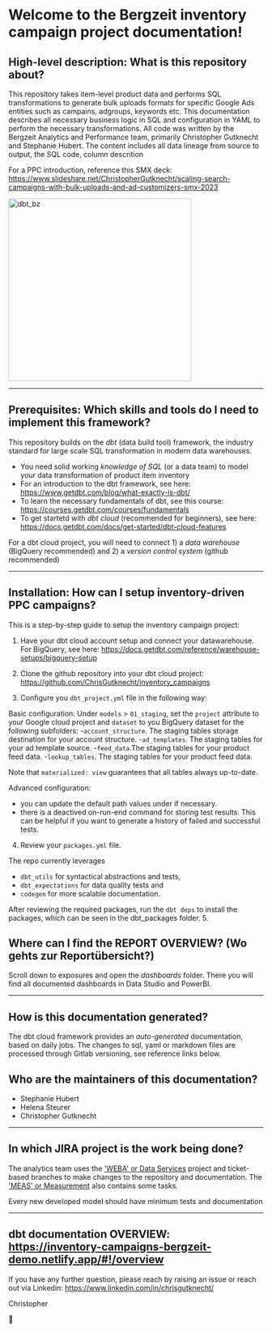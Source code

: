 # Welcome to the Bergzeit inventory campaign project documentation! 

## High-level description: What is this repository about?

This repository takes item-level product data and performs SQL transformations to generate bulk uploads formats for specific Google Ads entities such as campains, adgroups, keywords etc. This documentation describes all necessary business logic in SQL and configuration in YAML to perform the necessary transformations. All code was written by the Bergzeit Analytics and Performance team, primarily Christopher Gutknecht and Stephanie Hubert. The content includes all data lineage from source to output, the SQL code, column descrition


For a PPC introduction, reference this SMX deck: 
https://www.slideshare.net/ChristopherGutknecht/scaling-search-campaigns-with-bulk-uploads-and-ad-customizers-smx-2023

<img width="361" alt="dbt_bz" src="https://user-images.githubusercontent.com/6991865/225361573-008c683f-8dee-4f0e-b3d8-bdac0afab6af.png">

---

## Prerequisites: Which skills and tools do I need to implement this framework?

This repository builds on the *dbt* (data build tool) framework, the industry standard for large scale SQL transformation in modern data warehouses. 

- You need solid working *knowledge of SQL* (or a data team) to model your data transformation of product item inventory
- For an introduction to the dbt framework, see here: https://www.getdbt.com/blog/what-exactly-is-dbt/
- To learn the necessary fundamentals of dbt, see this course: https://courses.getdbt.com/courses/fundamentals
- To get startetd with *dbt cloud* (recommended for beginners), see here: https://docs.getdbt.com/docs/get-started/dbt-cloud-features

For a dbt cloud project, you will need to connect 1) a *data warehouse* (BigQuery recommended) and 2) a *version control system* (github recommended)

---

## Installation: How can I setup inventory-driven PPC campaigns?

This is a step-by-step guide to setup the inventory campaign project:

1. Have your dbt cloud account setup and connect your datawarehouse. For BigQuery, see here: https://docs.getdbt.com/reference/warehouse-setups/bigquery-setup
2. Clone the github repository into your dbt cloud project: https://github.com/ChrisGutknecht/inventory_campaigns

3. Configure you ```dbt_project.yml``` file in the following way:

Basic configuration: Under ```models``` > ```01_staging```, set the ```project``` attribute to your Google cloud project and ```dataset``` to you BigQuery dataset for the following subfolders: 
-```account_structure```. The staging tables storage destination for your account structure.
-```ad_templates```. The staging tables for your ad template source.
-```feed_data```.The staging tables  for your product feed data.
-```lookup_tables```. The staging tables for your product feed data.

Note that ```materialized: view``` guarantees that all tables always up-to-date.



Advanced configuration:
- you can update the default path values under if necessary.
- there is a deactived on-run-end command for storing test results. This can be helpful if you want to generate a history of failed and successful tests.

4. Review your ```packages.yml``` file. 

The repo currently leverages 
- ```dbt_utils``` for syntactical abstractions and tests, 
- ```dbt_expectations``` for data quality tests and 
- ```codegen``` for more scalable documentation.

After reviewing the required packages, run the ```dbt deps``` to install the packages, which can be seen in the dbt_packages folder.
5. 

## Where can I find the REPORT OVERVIEW? (Wo gehts zur Reportübersicht?)

Scroll down to exposures and open the *dashboards* folder. There you will find all documented dashboards in Data Studio and PowerBI.

---

## How is this documentation generated?

The dbt cloud framework provides an *auto-generated* documentation, based on daily jobs. 
The changes to sql, yaml or markdown files are processed through Gitlab versioning, see reference links below.

## Who are the maintainers of this documentation? 

- Stephanie Hubert
- Helena Steurer 
- Christopher Gutknecht

---

## In which JIRA project is the work being done?

The analytics team uses the ['WEBA' or Data Services](https://bergzeit.atlassian.net/jira/software/c/projects/WEBA/boards/81) project and ticket-based branches to make changes to the repository and documentation.
The ['MEAS' or Measurement](https://bergzeit.atlassian.net/jira/software/c/projects/MEAS/boards/4) also contains some tasks.

Every new developed model should have minimum tests and documentation

--- 

## dbt documentation OVERVIEW: https://inventory-campaigns-bergzeit-demo.netlify.app/#!/overview

If you have any further question, please reach by raising an issue or reach out via Linkedin: https://www.linkedin.com/in/chrisgutknecht/ 

Christopher

👋
